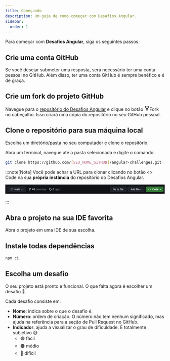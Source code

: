 ```yaml
---
title: Começando
description: Um guia de como começar com Desafios Angular.
sidebar:
  order: 1
---
```


Para começar com <b>Desafios Angular</b>, siga os seguintes passos:

## Crie uma conta GitHub

Se você desejar submeter uma resposta, será necessário ter uma conta pessoal no GitHub. Além disso, ter uma conta GitHub é sempre benéfico e é de graça.

## Crie um fork do projeto GitHub

Navegue para o [reposítório do Desafios Angular](https://github.com/tomalaforge/angular-challenges) e clique no botão <span class="github-neutral-btn"> <svg aria-hidden="true" height="16" viewBox="0 0 16 16" version="1.1" width="16" data-view-component="true" class="octicon octicon-repo-forked mr-2">
<path d="M5 5.372v.878c0 .414.336.75.75.75h4.5a.75.75 0 0 0 .75-.75v-.878a2.25 2.25 0 1 1 1.5 0v.878a2.25 2.25 0 0 1-2.25 2.25h-1.5v2.128a2.251 2.251 0 1 1-1.5 0V8.5h-1.5A2.25 2.25 0 0 1 3.5 6.25v-.878a2.25 2.25 0 1 1 1.5 0ZM5 3.25a.75.75 0 1 0-1.5 0 .75.75 0 0 0 1.5 0Zm6.75.75a.75.75 0 1 0 0-1.5.75.75 0 0 0 0 1.5Zm-3 8.75a.75.75 0 1 0-1.5 0 .75.75 0 0 0 1.5 0Z"></path></svg>Fork</span> no cabeçalho. Isso criará uma cópia do repositório no seu GitHub pessoal.

## Clone o repositório para sua máquina local

Escolha um diretório/pasta no seu computador e clone o repositório.

Abra um terminal, navegue até a pasta selecionada e digite o comando:

```bash
git clone https://github.com/[SEU_NOME_GITHUB]/angular-challenges.git
```

:::note[Nota]
Você pode achar a URL para clonar clicando no botão <span class="github-success-btn"><> Code</span> na sua <b>própria instância</b> do repositório do Desafios Angular.

![Header of github workpspace](../../../../assets/header-github.png)

:::

## Abra o projeto na sua IDE favorita

Abra o projeto em uma IDE de sua escolha.

## Instale todas dependências

```bash
npm ci
```

## Escolha um desafio

O seu projeto está pronto e funcional. O que falta agora é escolher um desafio 🚀

Cada desafio consiste em:

- <b>Nome</b>: indica sobre o que o desafio é.
- <b>Número</b>: ordem de criação. O número não tem nenhum significado, mas ajuda na referência para a seção de Pull Request no GitHub.
- <b>Indicador</b>: ajuda a visualizar o grau de dificuldade. É totalmente subjetivo 😅
  - 🟢 fácil
  - 🟠 médio
  - 🔴 difícil
